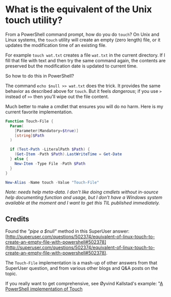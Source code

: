 # What is the equivalent of the Unix touch utility?

From a PowerShell command prompt, how do you do `touch`? On Unix and Linux systems, the `touch` utility will create an empty (zero length) file, or it updates the modification time of an existing file.

For example `touch wat.txt` creates a file `wat.txt` in the current directory. If I fill that file with text and then try the same command again, the contents are preserved but the modification date is updated to current time.

So how to do this in PowerShell?

The command `echo $null >> wat.txt` does the trick. It provides the same behavior as described above for `touch`. But it feels _dangerous_; if you use `>` instead of `>>` then you'll wipe out the file content.

Much better to make a cmdlet that ensures you will do no harm. Here is my current favorite implementation.

```powershell
Function Touch-File {
  Param(
    [Parameter(Mandatory=$true)]
    [string]$Path
  )

  if (Test-Path -LiteralPath $Path) {
    (Get-Item -Path $Path).LastWriteTime = Get-Date
  } else {
    New-Item -Type File -Path $Path
  }
}

New-Alias -Name touch -Value "Touch-File"
```

_Note: needs help meta-data. I don't like doing cmdlets without in-source help documenting function and usage, but I don't have a Windows system available at the moment and I want to get this TIL published immediately._

## Credits

Found the _"pipe a $null"_ method in this SuperUser answer: [http://superuser.com/questions/502374/equivalent-of-linux-touch-to-create-an-empty-file-with-powershell#502378](http://superuser.com/questions/502374/equivalent-of-linux-touch-to-create-an-empty-file-with-powershell#502378).

The `Touch-File` implementation is a mash-up of other answers from that SuperUser question, and from various other blogs and Q&A posts on the topic.

If you really want to get comprehensive, see Øyvind Kallstad's example: "[A PowerShell implementation of Touch][compreshensive]

[compreshensive]: (https://communary.net/2014/11/15/a-powershell-implementation-of-touch/)"
